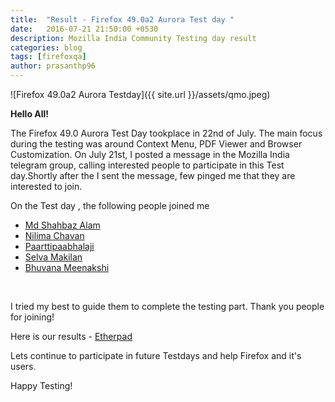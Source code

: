 ```yaml
---
title:  "Result - Firefox 49.0a2 Aurora Test day "
date:   2016-07-21 21:50:00 +0530
description: Mozilla India Community Testing day result
categories: blog
tags: [firefoxqa]
author: prasanthp96
---
```


![Firefox 49.0a2 Aurora Testday]({{ site.url }}/assets/qmo.jpeg)

**Hello All!**

<p>The Firefox 49.0 Aurora Test Day tookplace in 22nd of July. The main focus during the testing was around Context Menu, PDF Viewer and Browser Customization. On July 21st, I posted a message in the Mozilla India telegram group, calling interested people to participate in this Test day.Shortly after the I sent the message, few pinged me that they are interested to join.</p>
<p>On the Test day , the following people joined me</p>
<ul>
	<li><a href="https://twitter.com/simu17feb">Md Shahbaz Alam</a></li>
	<li><a href="https://twitter.com/NilimaC04">Nilima Chavan</a></li>
	<li><a href="https://twitter.com/paarilovely">Paarttipaabhalaji</a></li>
	<li><a href="https://twitter.com/selva_makilan">Selva Makilan</a></li>
	<li><a href="https://twitter.com/bhuvanakotees1">Bhuvana Meenakshi</a></li>
</ul>
<br>
<p> I tried my best to guide them to complete the testing part. Thank you people for joining!</p>
<p> Here is our results - <a href="https://public.etherpad-mozilla.org/p/MozillaIndiaQA-testday-20160722">Etherpad</a><p>Lets continue to participate in future Testdays and help Firefox and it's users.</p>
<p>Happy Testing!</p>
